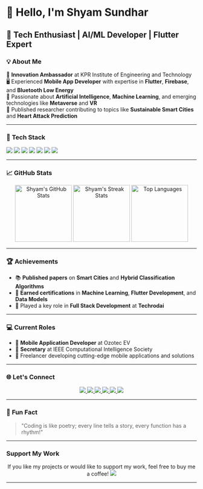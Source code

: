 # 👋 **Hello, I'm Shyam Sundhar**  
## 🚀 **Tech Enthusiast | AI/ML Developer | Flutter Expert**  

### 💡 **About Me**  
🌟 **Innovation Ambassador** at KPR Institute of Engineering and Technology  
🖥️ Experienced **Mobile App Developer** with expertise in **Flutter**, **Firebase**, and **Bluetooth Low Energy**  
🤖 Passionate about **Artificial Intelligence**, **Machine Learning**, and emerging technologies like **Metaverse** and **VR**  
📘 Published researcher contributing to topics like **Sustainable Smart Cities** and **Heart Attack Prediction**  

---

### 🔧 **Tech Stack**
<p align="left">
  <img src="https://img.shields.io/badge/-Flutter-02569B?logo=flutter&logoColor=white&style=flat-square">
  <img src="https://img.shields.io/badge/-Dart-0175C2?logo=dart&logoColor=white&style=flat-square">
  <img src="https://img.shields.io/badge/-Firebase-FFCA28?logo=firebase&logoColor=black&style=flat-square">
  <img src="https://img.shields.io/badge/-Python-3776AB?logo=python&logoColor=white&style=flat-square">
  <img src="https://img.shields.io/badge/-Git-F05032?logo=git&logoColor=white&style=flat-square">
  <img src="https://img.shields.io/badge/-Figma-F24E1E?logo=figma&logoColor=white&style=flat-square">
  <img src="https://img.shields.io/badge/-C++-00599C?logo=cplusplus&logoColor=white&style=flat-square">
</p>

---

### 📈 **GitHub Stats**
<p align="center">
  <img src="https://github-readme-stats.vercel.app/api?username=Shyam-G-Sundhar&show_icons=true&theme=tokyonight" alt="Shyam's GitHub Stats" height="150">
  <img src="https://github-readme-streak-stats.herokuapp.com/?user=Shyam-G-Sundhar&theme=tokyonight" alt="Shyam's Streak Stats" height="150">
  <img src="https://github-readme-stats.vercel.app/api/top-langs/?username=Shyam-G-Sundhar&layout=compact&theme=tokyonight" alt="Top Languages" height="150">
</p>

---

### 🏆 **Achievements**
- 📚 **Published papers** on **Smart Cities** and **Hybrid Classification Algorithms**  
- 🏅 **Earned certifications** in **Machine Learning**, **Flutter Development**, and **Data Models**  
- 🌟 Played a key role in **Full Stack Development** at **Techrodai**  

---

### 💻 **Current Roles**
- 🚗 **Mobile Application Developer** at Ozotec EV  
- 💼 **Secretary** at IEEE Computational Intelligence Society  
- 🤝 Freelancer developing cutting-edge mobile applications and solutions  

---

### 🌐 **Let's Connect**
<p align="center">
  <a href="https://www.linkedin.com/in/shyamgsundhar">
    <img src="https://img.shields.io/badge/LinkedIn-0077B5?logo=linkedin&logoColor=white&style=for-the-badge" />
  </a>
  <a href="https://shyamgsundhar2005.wixsite.com/shyamgsundhar">
    <img src="https://img.shields.io/badge/Portfolio-FF5722?logo=web&logoColor=white&style=for-the-badge" />
  </a>
  <a href="mailto:shyamgsundhar@gmail.com">
    <img src="https://img.shields.io/badge/Email-EA4335?logo=gmail&logoColor=white&style=for-the-badge" />
  </a>
  <a href="https://www.buymeacoffee.com/shyamsundhar">
    <img src="https://img.shields.io/badge/Buy%20Me%20A%20Coffee-FF813F?logo=buymeacoffee&logoColor=white&style=for-the-badge" />
  </a>
  <a href="https://leetcode.com/ShyamGSundhar/">
    <img src="https://img.shields.io/badge/LeetCode-FFA116?logo=leetcode&logoColor=black&style=for-the-badge" />
  </a>
  <a href="https://www.hackerrank.com/shyamsundhar">
    <img src="https://img.shields.io/badge/HackerRank-2EC866?logo=hackerrank&logoColor=white&style=for-the-badge" />
  </a>
</p>

---
### 🌟 **Fun Fact**  
> "Coding is like poetry; every line tells a story, every function has a rhythm!"  
---

### **Support My Work**  
<p align="center">
  If you like my projects or would like to support my work, feel free to buy me a coffee!  
  <a href="https://www.buymeacoffee.com/shyamsundhar">
    <img src="https://img.shields.io/badge/Buy%20Me%20A%20Coffee-FF813F?logo=buymeacoffee&logoColor=white&style=for-the-badge" />
  </a>
</p>

---
